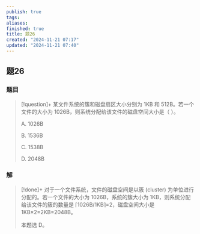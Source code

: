 ```yaml
---
publish: true
tags: 
aliases: 
finished: true
title: 题26
created: "2024-11-21 07:17"
updated: "2024-11-21 07:40"
---
```

## 题26
### 题目
> [!question]+
> 某文件系统的簇和磁盘扇区大小分别为 1KB 和 512B。若一个文件的大小为 1026B，则系统分配给该文件的磁盘空间大小是（ ）。
> 
> A. 1026B
> 
> B. 1536B
> 
> C. 1538B
> 
> D. 2048B
### 解
> [!done]+
> 对于一个文件系统，文件的磁盘空间是以簇 (cluster) 为单位进行分配的。若一个文件的大小为 1026B，系统的簇大小为 1KB，则系统分配给该文件的簇的数量是 ⌈1026B/1KB⌉=2，磁盘空间大小是 1KB×2=2KB=2048B。
> 
> 本题选 D。